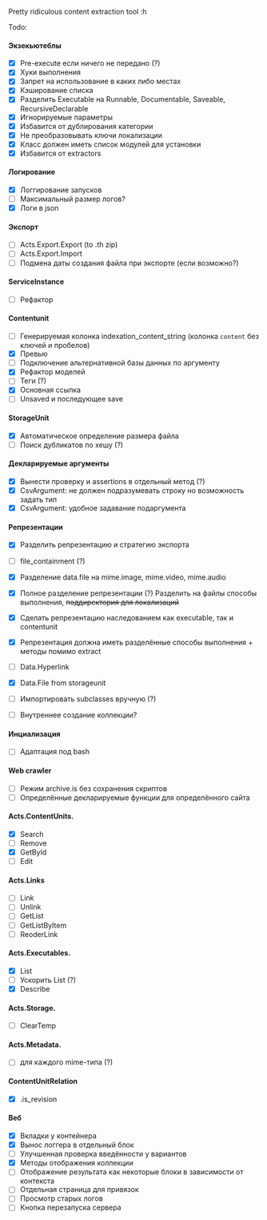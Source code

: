 Pretty ridiculous content extraction tool :h

Todo:

#### Экзекьютеблы

- [x] Pre-execute если ничего не передано (?)
- [x] Хуки выполнения
- [x] Запрет на использование в каких либо местах
- [x] Кэширование списка
- [x] Разделить Executable на Runnable, Documentable, Saveable, RecursiveDeclarable
- [x] Игнорируемые параметры
- [x] Избавится от дублирования категории
- [x] Не преобразовывать ключи локализации
- [x] Класс должен иметь список модулей для установки
- [x] Избавится от extractors

#### Логирование

- [x] Логгирование запусков
- [ ] Максимальный размер логов?
- [x] Логи в json

#### Экспорт

- [ ] Acts.Export.Export (to .th zip)
- [ ] Acts.Export.Import
- [ ] Подмена даты создания файла при экспорте (если возможно?)

#### ServiceInstance

- [ ] Рефактор

#### Contentunit

- [ ] Генерируемая колонка indexation_content_string (колонка `content` без ключей и пробелов)
- [x] Превью
- [ ] Подключение альтернативной базы данных по аргументу
- [x] Рефактор моделей
- [ ] Теги (?)
- [x] Основная ссылка
- [ ] Unsaved и последующее save

#### StorageUnit

- [x] Автоматическое определение размера файла
- [ ] Поиск дубликатов по хешу (?)

#### Декларируемые аргументы

- [x] Вынести проверку и assertions в отдельный метод (?)
- [x] CsvArgument: не должен подразумевать строку но возможность задать тип
- [x] CsvArgument: удобное задавание подаргумента

#### Репрезентации

- [x] Разделить репрезентацию и стратегию экспорта
- [ ] file_containment (?)
- [x] Разделение data.file на mime.image, mime.video, mime.audio
- [x] Полное разделение репрезентации (?) Разделить на файлы способы выполнения, ~~поддиректория для локализаций~~
- [x] Сделать репрезентацию наследованием как executable, так и contentunit
- [x] Репрезентация должна иметь разделённые способы выполнения + методы помимо extract

- [ ] Data.Hyperlink
- [x] Data.File from storageunit
- [ ] Импортировать subclasses вручную (?)
- [ ] Внутреннее создание коллекции?

#### Инциализация

- [ ] Адаптация под bash

#### Web crawler

- [ ] Режим archive.is без сохранения скриптов
- [ ] Определённые декларируемые функции для определённого сайта

#### Acts.ContentUnits.

- [x] Search
- [ ] Remove
- [x] GetById
- [ ] Edit

#### Acts.Links

- [ ] Link
- [ ] Unlink
- [ ] GetList
- [ ] GetListByItem
- [ ] ReoderLink

#### Acts.Executables.

- [x] List
- [ ] Ускорить List (?)
- [x] Describe

#### Acts.Storage.

- [ ] ClearTemp

#### Acts.Metadata.

- [ ] для каждого mime-типа (?)

#### ContentUnitRelation

- [x] .is_revision

#### Веб

- [x] Вкладки у контейнера
- [x] Вынос логгера в отдельный блок
- [ ] Улучшенная проверка введённости у вариантов
- [x] Методы отображения коллекции
- [ ] Отображение результата как некоторые блоки в зависимости от контекста
- [ ] Отдельная страница для привязок
- [ ] Просмотр старых логов
- [ ] Кнопка перезапуска сервера
